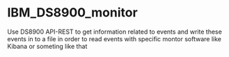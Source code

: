 # IBM_DS8900_monitor

Use DS8900 API-REST to get information related to events and write these events in to a file in order to read events with specific montor software like Kibana or someting like that
